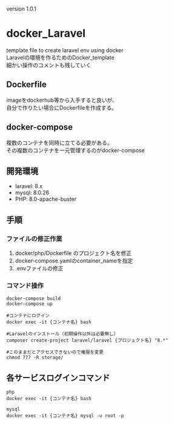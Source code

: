 version 1.0.1

# docker_Laravel
template file to create laravel env using docker  
Laravelの環境を作るためのDocker_template  
細かい操作のコメントも残していく

## Dockerfile
imageをdockerhub等から入手すると良いが、  
自分で作りたい場合にDockerfileを作成する。

## docker-compose
複数のコンテナを同時に立てる必要がある。  
その複数のコンテナを一元管理するのがdocker-compose

## 開発環境
* laravel: 8.x
* mysql: 8.0.26
* PHP: 8.0-apache-buster

## 手順
### ファイルの修正作業
1. docker/php/Dockerfile のプロジェクト名を修正
2. docker-compose.yamlのcontainer_nameを指定
3. .envファイルの修正

### コマンド操作

    docker-compose build
    docker-compose up

    #コンテナにログイン
    docker exec -it {コンテナ名} bash

    #Laravelのインストール（初期操作以外は必要無し）
    composer create-project laravel/laravel {プロジェクト名} "8.*"

    #このままだとアクセスできないので権限を変更
    chmod 777 -R storage/

## 各サービスログインコマンド

    php
    docker exec -it {コンテナ名} bash

    mysql
    docker exec -it {コンテナ名} mysql -u root -p